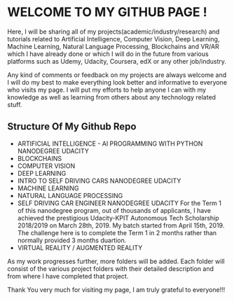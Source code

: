 # WELCOME TO MY GITHUB PAGE !

Here, I will be sharing all of my projects(academic/industry/research) and tutorials related to Artificial Intelligence, Computer Vision, Deep Learning, Machine Learning, Natural Language Processing, Blockchains and VR/AR which I have already done or which I will do in the future from various platforms such as Udemy, Udacity, Coursera, edX or any other job/industry.

Any kind of comments or feedback on my projects are always welcome and I will do my best to make everything look better and informative to everyone who visits my page. I will put my efforts to help anyone I can with my knowledge as well as learning from others about any technology related stuff.

## Structure Of My Github Repo

* ARTIFICIAL INTELLIGENCE - AI PROGRAMMING WITH PYTHON NANODEGREE UDACITY
* BLOCKCHAINS
* COMPUTER VISION
* DEEP LEARNING
* INTRO TO SELF DRIVING CARS NANODEGREE UDACITY
* MACHINE LEARNING
* NATURAL LANGUAGE PROCESSING
* SELF DRIVING CAR ENGINEER NANODEGREE UDACITY
For the Term 1 of this nanodegree program, out of thousands of applicants, I have achieved the prestigious Udacity-KPIT Autonomous Tech Scholarship 2018/2019 on March 28th, 2019. My batch started from April 15th, 2019. The challenge here is to complete the Term 1 in 2 months rather than normally provided 3 months duartion.
* VIRTUAL REALITY / AUGMENTED REALITY

As my work progresses further, more folders will be added. Each folder will consist of the various project folders with their detailed description and from where I have completed that project.

Thank You very much for visiting my page, I am truly grateful to everyone!!!
